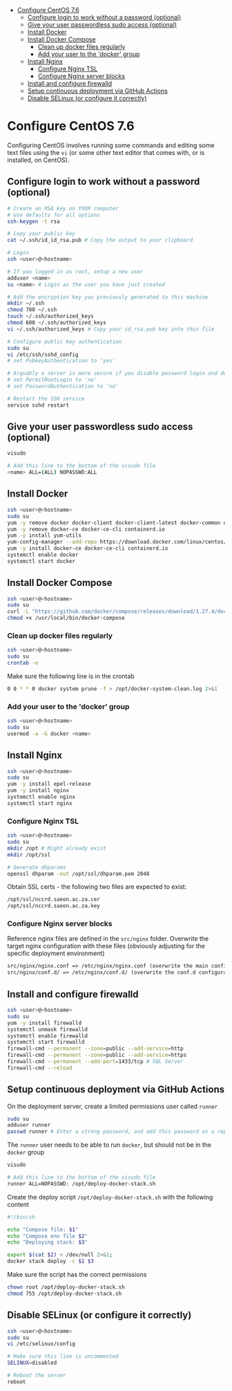 <!-- START doctoc generated TOC please keep comment here to allow auto update -->
<!-- DON'T EDIT THIS SECTION, INSTEAD RE-RUN doctoc TO UPDATE -->

- [Configure CentOS 7.6](#configure-centos-76)
  - [Configure login to work without a password (optional)](#configure-login-to-work-without-a-password-optional)
  - [Give your user passwordless sudo access (optional)](#give-your-user-passwordless-sudo-access-optional)
  - [Install Docker](#install-docker)
  - [Install Docker Compose](#install-docker-compose)
    - [Clean up docker files regularly](#clean-up-docker-files-regularly)
    - [Add your user to the 'docker' group](#add-your-user-to-the-docker-group)
  - [Install Nginx](#install-nginx)
    - [Configure Nginx TSL](#configure-nginx-tsl)
    - [Configure Nginx server blocks](#configure-nginx-server-blocks)
  - [Install and configure firewalld](#install-and-configure-firewalld)
  - [Setup continuous deployment via GitHub Actions](#setup-continuous-deployment-via-github-actions)
  - [Disable SELinux (or configure it correctly)](#disable-selinux-or-configure-it-correctly)

<!-- END doctoc generated TOC please keep comment here to allow auto update -->

# Configure CentOS 7.6

Configuring CentOS involves running some commands and editing some text files using the `vi` (or some other text editor that comes with, or is installed, on CentOS).

## Configure login to work without a password (optional)

```sh
# Create an RSA key on YOUR computer
# Use defaults for all options
ssh-keygen -t rsa

# Copy your public key
cat ~/.ssh/id_id_rsa.pub # Copy the output to your clipboard
```

```sh
# Login
ssh <user>@<hostname>

# If you logged in as root, setup a new user
adduser <name>
su <name> # Login as the user you have just created

# Add the encryption key you previously generated to this machine
mkdir ~/.ssh
chmod 700 ~/.ssh
touch ~/.ssh/authorized_keys
chmod 600 ~/.ssh/authorized_keys
vi ~/.ssh/authorized_keys # Copy your id_rsa.pub key into this file

# Configure public key authentication
sudo su
vi /etc/ssh/sshd_config
# set PubkeyAuthentication to 'yes'

# Arguably a server is more secure if you disable password login and don't allow root login
# set PermitRootLogin to 'no'
# set PasswordAuthentication to 'no'

# Restart the SSH service
service sshd restart
```

## Give your user passwordless sudo access (optional)

```sh
visudo

# Add this line to the bottom of the visudo file
<name> ALL=(ALL) NOPASSWD:ALL
```

## Install Docker

```sh
ssh <user>@<hostname>
sudo su
yum -y remove docker docker-client docker-client-latest docker-common docker-latest docker-latest-logrotate docker-logrotate docker-engine
yum -y remove docker-ce docker-ce-cli containerd.io
yum -y install yum-utils
yum-config-manager --add-repo https://download.docker.com/linux/centos/docker-ce.repo
yum -y install docker-ce docker-ce-cli containerd.io
systemctl enable docker
systemctl start docker
```

## Install Docker Compose

```sh
ssh <user>@<hostname>
sudo su
curl -L "https://github.com/docker/compose/releases/download/1.27.4/docker-compose-$(uname -s)-$(uname -m)" -o /usr/local/bin/docker-compose
chmod +x /usr/local/bin/docker-compose
```

### Clean up docker files regularly

```sh
ssh <user>@<hostname>
sudo su
crontab -e
```

Make sure the following line is in the crontab

```sh
0 0 * * 0 docker system prune -f > /opt/docker-system-clean.log 2>&1
```

### Add your user to the 'docker' group

```sh
ssh <user>@<hostname>
sudo su
usermod -a -G docker <name>
```

## Install Nginx

```sh
ssh <user>@<hostname>
sudo su
yum -y install epel-release
yum -y install nginx
systemctl enable nginx
systemctl start nginx
```

### Configure Nginx TSL

```sh
ssh <user>@<hostname>
sudo su
mkdir /opt # Might already exist
mkdir /opt/ssl

# Generate dhparams
openssl dhparam -out /opt/ssl/dhparam.pem 2048
```

Obtain SSL certs - the following two files are expected to exist:

```txt
/opt/ssl/nccrd.saeon.ac.za.cer
/opt/ssl/nccrd.saeon.ac.za.key
```

### Configure Nginx server blocks

Reference nginx files are defined in the `src/nginx` folder. Overwrite the target nginx configuration with these files (obviously adjusting for the specific deployment environment)

```txt
src/nginx/nginx.conf => /etc/nginx/nginx.conf (overwrite the main configuration file)
src/nginx/conf.d/ => /etc/nginx/conf.d/ (overwrite the conf.d configuration directory)
```

## Install and configure firewalld

```sh
ssh <user>@<hostname>
sudo su
yum -y install firewalld
systemctl unmask firewalld
systemctl enable firewalld
systemctl start firewalld
firewall-cmd --permanent --zone=public --add-service=http
firewall-cmd --permanent --zone=public --add-service=https
firewall-cmd --permanent --add-port=1433/tcp # SQL Server
firewall-cmd --reload
```

## Setup continuous deployment via GitHub Actions

On the deployment server, create a limited permissions user called `runner`

```sh
sudo su
adduser runner
passwd runner # Enter a strong password, and add this password as a repository secret
```

The `runner` user needs to be able to run `docker`, but should not be in the `docker` group

```sh
visudo

# Add this line to the bottom of the visudo file
runner ALL=NOPASSWD: /opt/deploy-docker-stack.sh
```

Create the deploy script `/opt/deploy-docker-stack.sh` with the following content

```sh
#!/bin/sh

echo "Compose file: $1"
echo "Compose env file $2"
echo "Deploying stack: $3"

export $(cat $2) > /dev/null 2>&1;
docker stack deploy -c $1 $3
```

Make sure the script has the correct permissions

```sh
chown root /opt/deploy-docker-stack.sh
chmod 755 /opt/deploy-docker-stack.sh
```

## Disable SELinux (or configure it correctly)

```sh
ssh <user>@<hostname>
sudo su
vi /etc/selinux/config

# Make sure this line is uncommented
SELINUX=disabled

# Reboot the server
reboot
```
